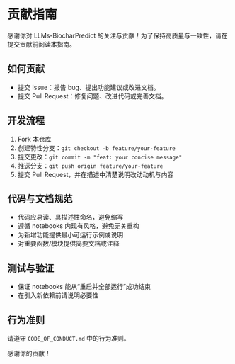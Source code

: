 # 贡献指南

感谢你对 LLMs-BiocharPredict 的关注与贡献！为了保持高质量与一致性，请在提交贡献前阅读本指南。

## 如何贡献
- 提交 Issue：报告 bug、提出功能建议或改进文档。
- 提交 Pull Request：修复问题、改进代码或完善文档。

## 开发流程
1. Fork 本仓库
2. 创建特性分支：`git checkout -b feature/your-feature`
3. 提交更改：`git commit -m "feat: your concise message"`
4. 推送分支：`git push origin feature/your-feature`
5. 提交 Pull Request，并在描述中清楚说明改动动机与内容

## 代码与文档规范
- 代码应易读、具描述性命名，避免缩写
- 遵循 notebooks 内现有风格，避免无关重构
- 为新增功能提供最小可运行示例或说明
- 对重要函数/模块提供简要文档或注释

## 测试与验证
- 保证 notebooks 能从“重启并全部运行”成功结束
- 在引入新依赖前请说明必要性

## 行为准则
请遵守 `CODE_OF_CONDUCT.md` 中的行为准则。

感谢你的贡献！ 